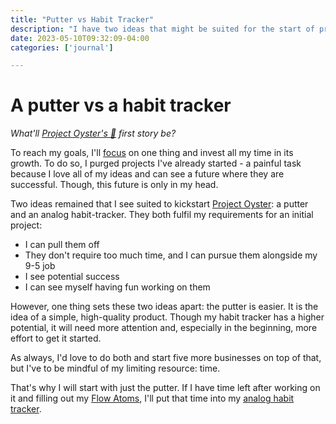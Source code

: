 ```yaml
---
title: "Putter vs Habit Tracker"
description: "I have two ideas that might be suited for the start of project oyster, and I have to decide which one to pursue."
date: 2023-05-10T09:32:09-04:00
categories: ['journal']

---
```


# A putter vs a habit tracker

*What'll [Project Oyster's 🌊](/docs/stories/project-oyster-md) first story be?*

To reach my goals, I'll [focus](/posts/focus.md) on one thing and invest all my time in its growth. To do so, I purged projects I've already started - a painful task because I love all of my ideas and can see a future where they are successful. Though, this future is only in my head.

Two ideas remained that I see suited to kickstart [Project Oyster](/docs/stories/project-oyster): a putter and an analog habit-tracker. They both fulfil my requirements for an initial project:

- I can pull them off
- They don't require too much time, and I can pursue them alongside my 9-5 job
- I see potential success
- I can see myself having fun working on them

However, one thing sets these two ideas apart: the putter is easier. It is the idea of a simple, high-quality product. Though my habit tracker has a higher potential, it will need more attention and, especially in the beginning, more effort to get it started.

As always, I'd love to do both and start five more businesses on top of that, but I've to be mindful of my limiting resource: time.

That's why I will start with just the putter. If I have time left after working on it and filling out my [Flow Atoms](https://www.flowatoms.com), I'll put that time into my [analog habit tracker](/docs/stories/habit-tracker.md).

